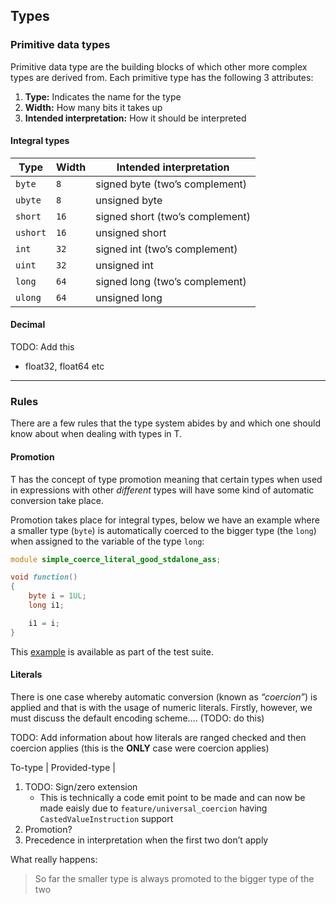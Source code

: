 ## Types

### Primitive data types

Primitive data type are the building blocks of which other more complex
types are derived from. Each primitive type has the following 3
attributes:

1.  **Type:** Indicates the name for the type
2.  **Width:** How many bits it takes up
3.  **Intended interpretation:** How it should be interpreted

#### Integral types

| Type     | Width | Intended interpretation         |
|----------|-------|---------------------------------|
| `byte`   | `8`   | signed byte (two’s complement)  |
| `ubyte`  | `8`   | unsigned byte                   |
| `short`  | `16`  | signed short (two’s complement) |
| `ushort` | `16`  | unsigned short                  |
| `int`    | `32`  | signed int (two’s complement)   |
| `uint`   | `32`  | unsigned int                    |
| `long`   | `64`  | signed long (two’s complement)  |
| `ulong`  | `64`  | unsigned long                   |

#### Decimal

TODO: Add this

- float32, float64 etc

------------------------------------------------------------------------

### Rules

There are a few rules that the type system abides by and which one
should know about when dealing with types in T.

#### Promotion

T has the concept of type promotion meaning that certain types when used
in expressions with other *different* types will have some kind of
automatic conversion take place.

Promotion takes place for integral types, below we have an example where
a smaller type (`byte`) is automatically coerced to the bigger type (the
`long`) when assigned to the variable of the type `long`:

``` d
module simple_coerce_literal_good_stdalone_ass;

void function()
{
    byte i = 1UL;
    long i1;

    i1 = i;
}
```

This [example](TODO:%20add%20link) is available as part of the test
suite.

#### Literals

There is one case whereby automatic conversion (known as *“coercion”*)
is applied and that is with the usage of numeric literals. Firstly,
however, we must discuss the default encoding scheme…. (TODO: do this)

TODO: Add information about how literals are ranged checked and then
coercion applies (this is the **ONLY** case were coercion applies)

To-type \| Provided-type \|

1.  TODO: Sign/zero extension
    - This is technically a code emit point to be made and can now be
      made eaisly due to `feature/universal_coercion` having
      `CastedValueInstruction` support
2.  Promotion?
3.  Precedence in interpretation when the first two don’t apply

What really happens:

> So far the smaller type is always promoted to the bigger type of the
> two
